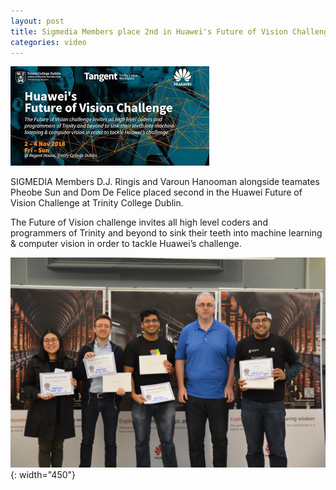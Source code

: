```yaml
---
layout: post
title: Sigmedia Members place 2nd in Huawei's Future of Vision Challenge
categories: video
---
```


![Cover Image](/assets/images/posts/FOV/HuaweiFOV.jpeg)

SIGMEDIA Members D.J. Ringis and Varoun Hanooman alongside teamates Pheobe Sun and Dom De Felice placed second in the Huawei Future of Vision Challenge at Trinity College Dublin. 


The Future of Vision challenge invites all high level coders and programmers of Trinity and beyond to sink their teeth into machine learning & computer vision in order to tackle Huawei’s challenge.

![award photo](/assets/images/posts/FOV/award.jpeg){: width="450"}